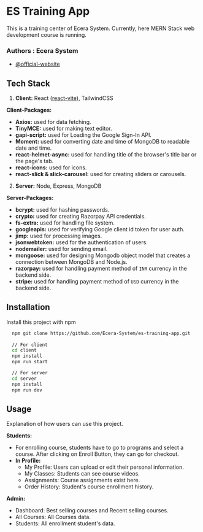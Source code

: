 # ES Training App
This is a training center of Ecera System. Currently, here MERN Stack web development course is running.
### Authors : Ecera System

- [@official-website](https://www.ecerasystem.com)


## Tech Stack

1. **Client:** React ([react-vite](https://vitejs.dev/guide/#trying-vite-online)), TailwindCSS

**Client-Packages:** 

- **Axios:** used for data fetching. 
- **TinyMCE:** used for making text editor. 
- **gapi-script:** used for Loading the Google Sign-In API. 
- **Moment:** used for converting date and time of MongoDB to readable date and time. 
- **react-helmet-async:** used for handling title of the browser's title bar or the page's tab.
- **react-icons:** used for icons.
- **react-slick & slick-carousel:** used for creating sliders or carousels.

2. **Server:** Node, Express, MongoDB

**Server-Packages:** 

- **bcrypt:** used for hashing passwords.
- **crypto:** used for creating Razorpay API credentials.
- **fs-extra:** used for handling file system.
- **googleapis:** used for verifying Google client id token for user auth.
- **jimp:** used for processing images.
- **jsonwebtoken:** used for the authentication of users.
- **nodemailer:** used for sending email.
- **mongoose:** used for designing Mongodb object model that creates a connection between MongoDB and Node.js.
- **razorpay:** used for handling payment method of `INR` currency in the backend side.
- **stripe:** used for handling payment method of `USD` currency in the backend side.


## Installation

Install this project with npm

```bash
  npm git clone https://github.com/Ecera-System/es-training-app.git
  
  // For client
  cd client
  npm install
  npm run start

  // For server
  cd server
  npm install
  npm run dev
```
    
## Usage

Explanation of how users can use this project.

**Students:** 
- For enrolling course, students have to go to programs and select a course. After clicking on Enroll Button, they can go for checkout.
- **In Profile:**
    - My Profile: Users can upload or edit their personal information.
    - My Classes: Students can see course videos.
    - Assignments: Course assignments exist here.
    - Order History: Student's course enrollment history.


**Admin:** 

- Dashboard: Best selling courses and Recent selling courses.
- All Courses: All Courses data.
- Students: All enrollment student's data.